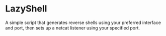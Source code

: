 # LazyShell

A simple script that generates reverse shells using your preferred interface and port, then sets up a netcat listener using your specified port.


